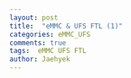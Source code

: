 ```yaml
---
layout: post
title:  "eMMC & UFS FTL (1)"
categories: eMMC_UFS
comments: true
tags:  eMMC UFS FTL
author: Jaehyek
---
```

